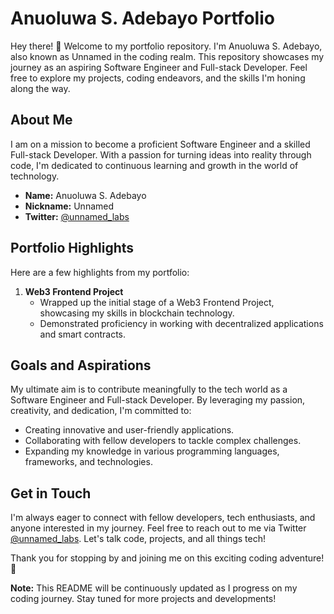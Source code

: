 # Anuoluwa S. Adebayo Portfolio

Hey there! 👋 Welcome to my portfolio repository. I'm Anuoluwa S. Adebayo, also known as Unnamed in the coding realm.
This repository showcases my journey as an aspiring Software Engineer and Full-stack Developer. Feel free to explore my projects, coding endeavors, and the skills I'm honing along the way.

## About Me

I am on a mission to become a proficient Software Engineer and a skilled Full-stack Developer. With a passion for turning ideas into reality through code, I'm dedicated to continuous learning and growth in the world of technology.

- **Name:** Anuoluwa S. Adebayo
- **Nickname:** Unnamed
- **Twitter:** [@unnamed_labs](https://twitter.com/unnamed_labs)

## Portfolio Highlights

Here are a few highlights from my portfolio:

1. **Web3 Frontend Project**
   - Wrapped up the initial stage of a Web3 Frontend Project, showcasing my skills in blockchain technology.
   - Demonstrated proficiency in working with decentralized applications and smart contracts.

## Goals and Aspirations

My ultimate aim is to contribute meaningfully to the tech world as a Software Engineer and Full-stack Developer. By leveraging my passion, creativity, and dedication, I'm committed to:

- Creating innovative and user-friendly applications.
- Collaborating with fellow developers to tackle complex challenges.
- Expanding my knowledge in various programming languages, frameworks, and technologies.

## Get in Touch

I'm always eager to connect with fellow developers, tech enthusiasts, and anyone interested in my journey. Feel free to reach out to me via Twitter [@unnamed_labs](https://twitter.com/unnamed_labs). Let's talk code, projects, and all things tech!

Thank you for stopping by and joining me on this exciting coding adventure! 🚀

**Note:** This README will be continuously updated as I progress on my coding journey. Stay tuned for more projects and developments!
